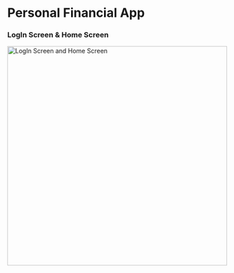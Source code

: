 # Personal Financial App

### LogIn Screen & Home Screen
<img src="https://github.com/benilyxdd/expenses-management/blob/6962494aaef16396be2311c7c301b9a195f4f9a0/screenshot/HomeScreenAndLogInScreen.png" alt="LogIn Screen and Home Screen" width="500"/>
